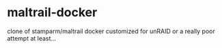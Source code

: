 # maltrail-docker

clone of stamparm/maltrail docker customized for unRAID
or a really poor attempt at least...
